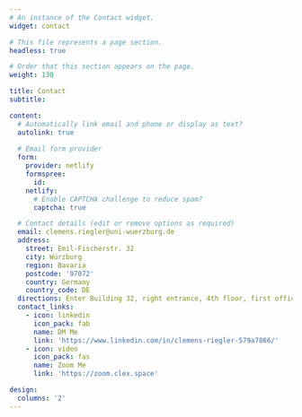 ```yaml
---
# An instance of the Contact widget.
widget: contact

# This file represents a page section.
headless: true

# Order that this section appears on the page.
weight: 130

title: Contact
subtitle:

content:
  # Automatically link email and phone or display as text?
  autolink: true
  
  # Email form provider
  form:
    provider: netlify
    formspree:
      id:
    netlify:
      # Enable CAPTCHA challenge to reduce spam?
      captcha: true

  # Contact details (edit or remove options as required)
  email: clemens.riegler@uni-wuerzburg.de
  address:
    street: Emil-Fischerstr. 32
    city: Würzburg
    region: Bavaria
    postcode: '97072'
    country: Germany
    country_code: DE
  directions: Enter Building 32, right entrance, 4th floor, first office on the right hand side
  contact_links:
    - icon: linkedin
      icon_pack: fab
      name: DM Me
      link: 'https://www.linkedin.com/in/clemens-riegler-579a7866/'
    - icon: video
      icon_pack: fas
      name: Zoom Me
      link: 'https://zoom.clex.space'

design:
  columns: '2'
---
```

